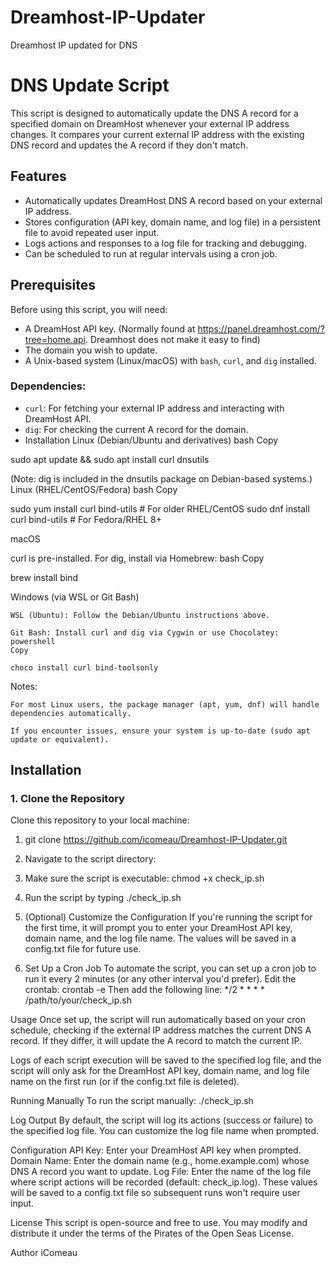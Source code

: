 # Dreamhost-IP-Updater
Dreamhost IP updated for DNS

# DNS Update Script

This script is designed to automatically update the DNS A record for a specified domain on DreamHost whenever your external IP address changes. It compares your current external IP address with the existing DNS record and updates the A record if they don't match.

## Features

- Automatically updates DreamHost DNS A record based on your external IP address.
- Stores configuration (API key, domain name, and log file) in a persistent file to avoid repeated user input.
- Logs actions and responses to a log file for tracking and debugging.
- Can be scheduled to run at regular intervals using a cron job.

## Prerequisites

Before using this script, you will need:
- A DreamHost API key. (Normally found at https://panel.dreamhost.com/?tree=home.api. Dreamhost does not make it easy to find)
- The domain you wish to update.
- A Unix-based system (Linux/macOS) with `bash`, `curl`, and `dig` installed.

### Dependencies:
- `curl`: For fetching your external IP address and interacting with DreamHost API.
- `dig`: For checking the current A record for the domain.
- Installation
Linux (Debian/Ubuntu and derivatives)
bash
Copy

sudo apt update && sudo apt install curl dnsutils

(Note: dig is included in the dnsutils package on Debian-based systems.)
Linux (RHEL/CentOS/Fedora)
bash
Copy

sudo yum install curl bind-utils  # For older RHEL/CentOS
sudo dnf install curl bind-utils  # For Fedora/RHEL 8+

macOS

curl is pre-installed. For dig, install via Homebrew:
bash
Copy

brew install bind

Windows (via WSL or Git Bash)

    WSL (Ubuntu): Follow the Debian/Ubuntu instructions above.

    Git Bash: Install curl and dig via Cygwin or use Chocolatey:
    powershell
    Copy

    choco install curl bind-toolsonly

Notes:

    For most Linux users, the package manager (apt, yum, dnf) will handle dependencies automatically.

    If you encounter issues, ensure your system is up-to-date (sudo apt update or equivalent).

## Installation

### 1. Clone the Repository

Clone this repository to your local machine:

1. git clone https://github.com/icomeau/Dreamhost-IP-Updater.git
2. Navigate to the script directory:
3. Make sure the script is executable:  chmod +x check_ip.sh
4. Run the script by typing ./check_ip.sh

3. (Optional) Customize the Configuration
If you're running the script for the first time, it will prompt you to enter your DreamHost API key, domain name, and the log file name. The values will be saved in a config.txt file for future use.

4. Set Up a Cron Job
To automate the script, you can set up a cron job to run it every 2 minutes (or any other interval you'd prefer). Edit the crontab:
crontab -e
Then add the following line:
*/2 * * * * /path/to/your/check_ip.sh


Usage
Once set up, the script will run automatically based on your cron schedule, checking if the external IP address matches the current DNS A record. If they differ, it will update the A record to match the current IP.

Logs of each script execution will be saved to the specified log file, and the script will only ask for the DreamHost API key, domain name, and log file name on the first run (or if the config.txt file is deleted).

Running Manually
To run the script manually:
./check_ip.sh

Log Output
By default, the script will log its actions (success or failure) to the specified log file. You can customize the log file name when prompted.

Configuration
API Key: Enter your DreamHost API key when prompted.
Domain Name: Enter the domain name (e.g., home.example.com) whose DNS A record you want to update.
Log File: Enter the name of the log file where script actions will be recorded (default: check_ip.log).
These values will be saved to a config.txt file so subsequent runs won't require user input.

License
This script is open-source and free to use. You may modify and distribute it under the terms of the Pirates of the Open Seas License.

Author
iComeau
